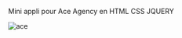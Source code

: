 Mini appli pour Ace Agency en HTML CSS JQUERY


![ace](https://github.com/Jisse7/aceAgencyJCF.io/assets/105201176/375dca1e-225d-4e2d-8dd9-8fc07272be16)
